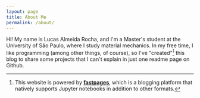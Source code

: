 ```yaml
---
layout: page
title: About Me
permalink: /about/
---
```


Hi! My name is Lucas Almeida Rocha, and I'm a Master's student at the University of São Paulo, where I study material mechanics. In my free time, I like programming (among other things, of course), so I've "created"[^1] this blog to share some projects that I can't explain in just one readme page on Github.



[^1]: This website is powered by **[fastpages](https://github.com/fastai/fastpages)**, which is a blogging platform that natively supports Jupyter notebooks in addition to other formats.
